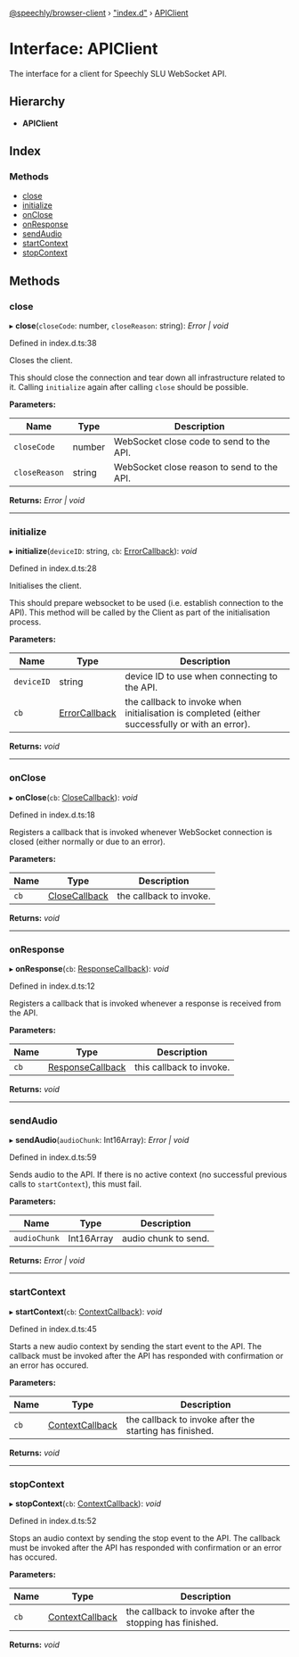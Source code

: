 [@speechly/browser-client](../README.md) › ["index.d"](../modules/_index_d_.md) › [APIClient](_index_d_.apiclient.md)

# Interface: APIClient

The interface for a client for Speechly SLU WebSocket API.

## Hierarchy

* **APIClient**

## Index

### Methods

* [close](_index_d_.apiclient.md#close)
* [initialize](_index_d_.apiclient.md#initialize)
* [onClose](_index_d_.apiclient.md#onclose)
* [onResponse](_index_d_.apiclient.md#onresponse)
* [sendAudio](_index_d_.apiclient.md#sendaudio)
* [startContext](_index_d_.apiclient.md#startcontext)
* [stopContext](_index_d_.apiclient.md#stopcontext)

## Methods

###  close

▸ **close**(`closeCode`: number, `closeReason`: string): *Error | void*

Defined in index.d.ts:38

Closes the client.

This should close the connection and tear down all infrastructure related to it.
Calling `initialize` again after calling `close` should be possible.

**Parameters:**

Name | Type | Description |
------ | ------ | ------ |
`closeCode` | number | WebSocket close code to send to the API. |
`closeReason` | string | WebSocket close reason to send to the API.  |

**Returns:** *Error | void*

___

###  initialize

▸ **initialize**(`deviceID`: string, `cb`: [ErrorCallback](../modules/_index_d_.md#errorcallback)): *void*

Defined in index.d.ts:28

Initialises the client.

This should prepare websocket to be used (i.e. establish connection to the API).
This method will be called by the Client as part of the initialisation process.

**Parameters:**

Name | Type | Description |
------ | ------ | ------ |
`deviceID` | string | device ID to use when connecting to the API. |
`cb` | [ErrorCallback](../modules/_index_d_.md#errorcallback) | the callback to invoke when initialisation is completed (either successfully or with an error).  |

**Returns:** *void*

___

###  onClose

▸ **onClose**(`cb`: [CloseCallback](../modules/_index_d_.md#closecallback)): *void*

Defined in index.d.ts:18

Registers a callback that is invoked whenever WebSocket connection is closed (either normally or due to an error).

**Parameters:**

Name | Type | Description |
------ | ------ | ------ |
`cb` | [CloseCallback](../modules/_index_d_.md#closecallback) | the callback to invoke.  |

**Returns:** *void*

___

###  onResponse

▸ **onResponse**(`cb`: [ResponseCallback](../modules/_index_d_.md#responsecallback)): *void*

Defined in index.d.ts:12

Registers a callback that is invoked whenever a response is received from the API.

**Parameters:**

Name | Type | Description |
------ | ------ | ------ |
`cb` | [ResponseCallback](../modules/_index_d_.md#responsecallback) | this callback to invoke.  |

**Returns:** *void*

___

###  sendAudio

▸ **sendAudio**(`audioChunk`: Int16Array): *Error | void*

Defined in index.d.ts:59

Sends audio to the API.
If there is no active context (no successful previous calls to `startContext`), this must fail.

**Parameters:**

Name | Type | Description |
------ | ------ | ------ |
`audioChunk` | Int16Array | audio chunk to send.  |

**Returns:** *Error | void*

___

###  startContext

▸ **startContext**(`cb`: [ContextCallback](../modules/_index_d_.md#contextcallback)): *void*

Defined in index.d.ts:45

Starts a new audio context by sending the start event to the API.
The callback must be invoked after the API has responded with confirmation or an error has occured.

**Parameters:**

Name | Type | Description |
------ | ------ | ------ |
`cb` | [ContextCallback](../modules/_index_d_.md#contextcallback) | the callback to invoke after the starting has finished.  |

**Returns:** *void*

___

###  stopContext

▸ **stopContext**(`cb`: [ContextCallback](../modules/_index_d_.md#contextcallback)): *void*

Defined in index.d.ts:52

Stops an audio context by sending the stop event to the API.
The callback must be invoked after the API has responded with confirmation or an error has occured.

**Parameters:**

Name | Type | Description |
------ | ------ | ------ |
`cb` | [ContextCallback](../modules/_index_d_.md#contextcallback) | the callback to invoke after the stopping has finished.  |

**Returns:** *void*
